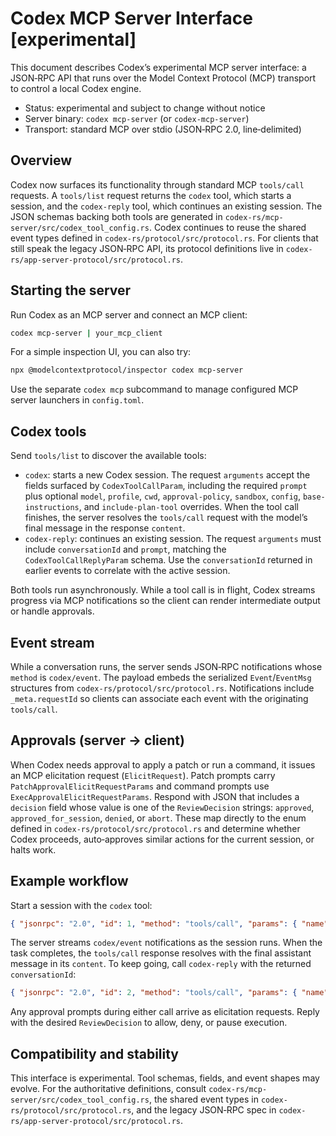 # Codex MCP Server Interface [experimental]

This document describes Codex’s experimental MCP server interface: a JSON‑RPC API that runs over the Model Context Protocol (MCP) transport to control a local Codex engine.

- Status: experimental and subject to change without notice
- Server binary: `codex mcp-server` (or `codex-mcp-server`)
- Transport: standard MCP over stdio (JSON‑RPC 2.0, line‑delimited)

## Overview

Codex now surfaces its functionality through standard MCP `tools/call` requests. A `tools/list` request returns the `codex` tool, which starts a session, and the `codex-reply` tool, which continues an existing session. The JSON schemas backing both tools are generated in `codex-rs/mcp-server/src/codex_tool_config.rs`. Codex continues to reuse the shared event types defined in `codex-rs/protocol/src/protocol.rs`. For clients that still speak the legacy JSON‑RPC API, its protocol definitions live in `codex-rs/app-server-protocol/src/protocol.rs`.

## Starting the server

Run Codex as an MCP server and connect an MCP client:

```bash
codex mcp-server | your_mcp_client
```

For a simple inspection UI, you can also try:

```bash
npx @modelcontextprotocol/inspector codex mcp-server
```

Use the separate `codex mcp` subcommand to manage configured MCP server launchers in `config.toml`.

## Codex tools

Send `tools/list` to discover the available tools:

- `codex`: starts a new Codex session. The request `arguments` accept the fields surfaced by `CodexToolCallParam`, including the required `prompt` plus optional `model`, `profile`, `cwd`, `approval-policy`, `sandbox`, `config`, `base-instructions`, and `include-plan-tool` overrides. When the tool call finishes, the server resolves the `tools/call` request with the model’s final message in the response `content`.
- `codex-reply`: continues an existing session. The request `arguments` must include `conversationId` and `prompt`, matching the `CodexToolCallReplyParam` schema. Use the `conversationId` returned in earlier events to correlate with the active session.

Both tools run asynchronously. While a tool call is in flight, Codex streams progress via MCP notifications so the client can render intermediate output or handle approvals.

## Event stream

While a conversation runs, the server sends JSON‑RPC notifications whose `method` is `codex/event`. The payload embeds the serialized `Event`/`EventMsg` structures from `codex-rs/protocol/src/protocol.rs`. Notifications include `_meta.requestId` so clients can associate each event with the originating `tools/call`.

## Approvals (server → client)

When Codex needs approval to apply a patch or run a command, it issues an MCP elicitation request (`ElicitRequest`). Patch prompts carry `PatchApprovalElicitRequestParams` and command prompts use `ExecApprovalElicitRequestParams`. Respond with JSON that includes a `decision` field whose value is one of the `ReviewDecision` strings: `approved`, `approved_for_session`, `denied`, or `abort`. These map directly to the enum defined in `codex-rs/protocol/src/protocol.rs` and determine whether Codex proceeds, auto‑approves similar actions for the current session, or halts work.

## Example workflow

Start a session with the `codex` tool:

```json
{ "jsonrpc": "2.0", "id": 1, "method": "tools/call", "params": { "name": "codex", "arguments": { "prompt": "List the files in this repo.", "approval-policy": "on-request", "sandbox": "workspace-write" } } }
```

The server streams `codex/event` notifications as the session runs. When the task completes, the `tools/call` response resolves with the final assistant message in its `content`. To keep going, call `codex-reply` with the returned `conversationId`:

```json
{ "jsonrpc": "2.0", "id": 2, "method": "tools/call", "params": { "name": "codex-reply", "arguments": { "conversationId": "c7b0…", "prompt": "Great, please open README.md." } } }
```

Any approval prompts during either call arrive as elicitation requests. Reply with the desired `ReviewDecision` to allow, deny, or pause execution.

## Compatibility and stability

This interface is experimental. Tool schemas, fields, and event shapes may evolve. For the authoritative definitions, consult `codex-rs/mcp-server/src/codex_tool_config.rs`, the shared event types in `codex-rs/protocol/src/protocol.rs`, and the legacy JSON‑RPC spec in `codex-rs/app-server-protocol/src/protocol.rs`.
